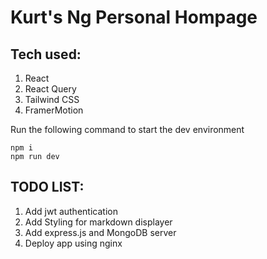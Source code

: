 # Kurt's Ng Personal Hompage
## Tech used:
1. React
2. React Query
3. Tailwind CSS
4. FramerMotion
   
Run the following command to start the dev environment
```
npm i
npm run dev
```
## TODO LIST:
1. Add jwt authentication
2. Add Styling for markdown displayer
3. Add express.js and MongoDB server
4. Deploy app using nginx
